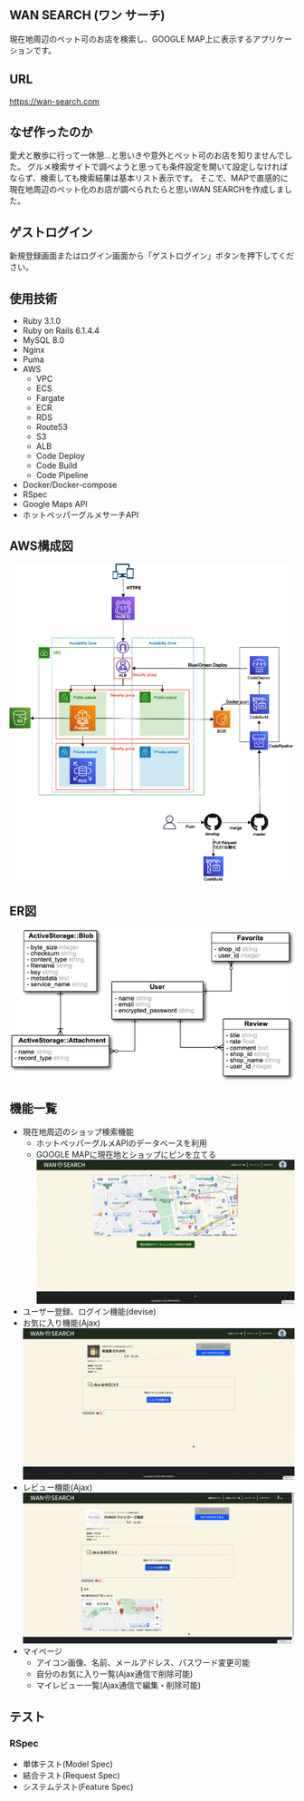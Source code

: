 ## WAN SEARCH (ワン サーチ)
現在地周辺のペット可のお店を検索し、GOOGLE MAP上に表示するアプリケーションです。

## URL
https://wan-search.com

## なぜ作ったのか
愛犬と散歩に行って一休憩...と思いきや意外とペット可のお店を知りませんでした。
グルメ検索サイトで調べようと思っても条件設定を開いて設定しなければならず、検索しても検索結果は基本リスト表示です。
そこで、MAPで直感的に現在地周辺のペット化のお店が調べられたらと思いWAN SEARCHを作成しました。

## ゲストログイン
新規登録画面またはログイン画面から「ゲストログイン」ボタンを押下してください。

## 使用技術
- Ruby 3.1.0
- Ruby on Rails 6.1.4.4
- MySQL 8.0
- Nginx
- Puma
- AWS
  - VPC
  - ECS
  - Fargate
  - ECR
  - RDS
  - Route53
  - S3
  - ALB
  - Code Deploy
  - Code Build
  - Code Pipeline
- Docker/Docker-compose
- RSpec
- Google Maps API
- ホットペッパーグルメサーチAPI

## AWS構成図
![](docs/images/aws-networking.png)

## ER図
![](docs/images/cafeapp-er.png)

## 機能一覧
- 現在地周辺のショップ検索機能
  - ホットペッパーグルメAPIのデータベースを利用
  - GOOGLE MAPに現在地とショップにピンを立てる
  ![](docs/images/howto_search.gif)
- ユーザー登録、ログイン機能(devise)
- お気に入り機能(Ajax)
![](docs/images/howto_favorite.gif)
- レビュー機能(Ajax)
![](docs/images/howto_review.gif)
- マイページ
  - アイコン画像、名前、メールアドレス、パスワード変更可能
  - 自分のお気に入り一覧(Ajax通信で削除可能)
  - マイレビュー一覧(Ajax通信で編集・削除可能)
## テスト
### RSpec
- 単体テスト(Model Spec)
- 結合テスト(Request Spec)
- システムテスト(Feature Spec)
